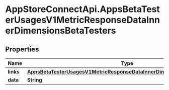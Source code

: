 # AppStoreConnectApi.AppsBetaTesterUsagesV1MetricResponseDataInnerDimensionsBetaTesters

## Properties

Name | Type | Description | Notes
------------ | ------------- | ------------- | -------------
**links** | [**AppsBetaTesterUsagesV1MetricResponseDataInnerDimensionsBetaTestersLinks**](AppsBetaTesterUsagesV1MetricResponseDataInnerDimensionsBetaTestersLinks.md) |  | [optional] 
**data** | **String** |  | [optional] 


